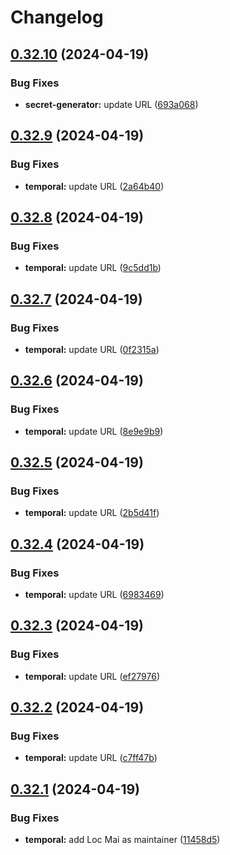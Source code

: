 # Changelog

## [0.32.10](https://github.com/locmai/charts/compare/temporal-v0.32.9...temporal-v0.32.10) (2024-04-19)


### Bug Fixes

* **secret-generator:** update URL ([693a068](https://github.com/locmai/charts/commit/693a0686d206e78ce17246738a53cafddfc8752b))

## [0.32.9](https://github.com/locmai/charts/compare/temporal-v0.32.8...temporal-v0.32.9) (2024-04-19)


### Bug Fixes

* **temporal:** update URL ([2a64b40](https://github.com/locmai/charts/commit/2a64b40b67b36e63464da9c88af6867a50cdafa2))

## [0.32.8](https://github.com/locmai/charts/compare/temporal-v0.32.7...temporal-v0.32.8) (2024-04-19)


### Bug Fixes

* **temporal:** update URL ([9c5dd1b](https://github.com/locmai/charts/commit/9c5dd1ba55b9e71de6230a3852fcc146145b50f8))

## [0.32.7](https://github.com/locmai/charts/compare/temporal-v0.32.6...temporal-v0.32.7) (2024-04-19)


### Bug Fixes

* **temporal:** update URL ([0f2315a](https://github.com/locmai/charts/commit/0f2315ac3c5f378f5a3293fbe5bcb3769ae9a065))

## [0.32.6](https://github.com/locmai/charts/compare/temporal-v0.32.5...temporal-v0.32.6) (2024-04-19)


### Bug Fixes

* **temporal:** update URL ([8e9e9b9](https://github.com/locmai/charts/commit/8e9e9b9a343aa0fde5ba5d65bf4e66de1c45144d))

## [0.32.5](https://github.com/locmai/charts/compare/temporal-v0.32.4...temporal-v0.32.5) (2024-04-19)


### Bug Fixes

* **temporal:** update URL ([2b5d41f](https://github.com/locmai/charts/commit/2b5d41fa4c9cad2b68e5380f9a9bdb8e9a5a7dc2))

## [0.32.4](https://github.com/locmai/charts/compare/temporal-v0.32.3...temporal-v0.32.4) (2024-04-19)


### Bug Fixes

* **temporal:** update URL ([6983469](https://github.com/locmai/charts/commit/6983469e1d5463417de46be2388b2eb7dab53a1b))

## [0.32.3](https://github.com/locmai/charts/compare/temporal-v0.32.2...temporal-v0.32.3) (2024-04-19)


### Bug Fixes

* **temporal:** update URL ([ef27976](https://github.com/locmai/charts/commit/ef27976e987644862f4899d557564bf89eec1d5e))

## [0.32.2](https://github.com/locmai/charts/compare/temporal-v0.32.1...temporal-v0.32.2) (2024-04-19)


### Bug Fixes

* **temporal:** update URL ([c7ff47b](https://github.com/locmai/charts/commit/c7ff47bc21a0b6e4e06143fd7f7fab45d7a3c081))

## [0.32.1](https://github.com/locmai/charts/compare/temporal-0.32.0...temporal-v0.32.1) (2024-04-19)


### Bug Fixes

* **temporal:** add Loc Mai as maintainer ([11458d5](https://github.com/locmai/charts/commit/11458d5865382fb470e60e8e9a0b7f459e09b2f8))
